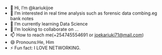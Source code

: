 - 👋 Hi, I’m @kariukijoe
- 👀 I’m interested in real time analysis such as forensic data combing.eg bank notes 
- 🌱 I’m currently learning Data Science
- 💞️ I’m looking to collaborate on ...
- 📫 How to reach me(+254745554691 or joekariuki71@mail.com)
- 😄 Pronouns:He, Him
- ⚡ Fun fact: I LOVE NETWORKING.

<!---
kariukijoe/kariukijoe is a ✨ special ✨ repository because its `README.md` (this file) appears on your GitHub profile.
You can click the Preview link to take a look at your changes.
--->
